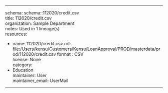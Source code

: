 


---  
schema: schema::112020/credit.csv  
title: 112020/credit.csv  
organization: Sample Department  
notes: Used in 1 lineage(s)  
resources:  
  - name: 112020/credit.csv 
    url: file:/Users/kensu/Customers/Kensu/LoanApproval/PROD/masterdata/prod/112020/credit.csv 
    format : CSV  
license: None  
category:
  - Education  
maintainer: User  
maintainer_email: UserMail  
---